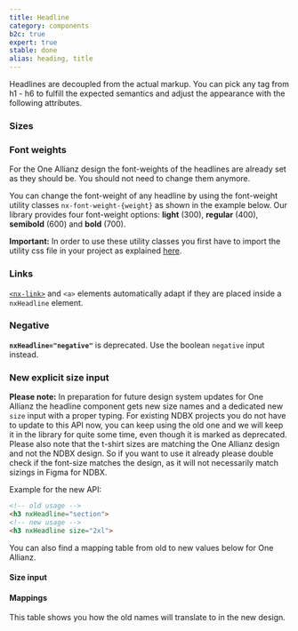 ```yaml
---
title: Headline
category: components
b2c: true
expert: true
stable: done
alias: heading, title
---
```


Headlines are decoupled from the actual markup. You can pick any tag from h1 - h6 to fulfill the expected semantics and adjust the appearance with the following attributes.

### Sizes
<!-- example(headline-sizes-deprecated) -->

### Font weights

<div class="docs-a1">
For the One Allianz design the font-weights of the headlines are already set as they should be. You should not need to change them anymore.
</div>

<div class="docs-hide-a1">

You can change the font-weight of any headline by using the font-weight utility classes `nx-font-weight-{weight}` as shown in the example below. Our library provides four font-weight options: **light** (300), **regular** (400), **semibold** (600) and **bold** (700).

**Important:** In order to use these utility classes you first have to import the utility css file in your project as explained [here](./documentation/typography/overview).

<!-- example(headline-font-weights) -->

</div>

### Links

[`<nx-link>`](./documentation/link/overview) and `<a>` elements automatically adapt if they are placed inside a `nxHeadline` element.

<!-- example(headline-links) -->

### Negative
<div class="docs-deprecation-warning">
  <strong><code>nxHeadline="negative"</code></strong> is deprecated. Use the boolean <code>negative</code> input instead.
</div>

<!-- example(headline-negative) -->

### New explicit size input
<div class="docs-deprecation-warning">
  <strong>Please note:</strong> In preparation for future design system updates for One Allianz the headline component gets new size names and a dedicated new <code>size</code> input with a proper typing.
  For existing NDBX projects you do not have to update to this API now, you can keep using the old one and we will keep it in the library for quite some time, even though it is marked as deprecated.
  Please also note that the t-shirt sizes are matching the One Allianz design and not the NDBX design. So if you want to use it already please double check if the font-size matches the design, as it will not necessarily match sizings in Figma for NDBX.

  Example for the new API:

  ```html
  <!-- old usage -->
  <h3 nxHeadline="section">
  <!-- new usage -->
  <h3 nxHeadline size="2xl">
  ```
  You can also find a mapping table from old to new values below for One Allianz.
</div>

#### Size input
<!-- example(headline-sizes-a1) -->

#### Mappings
This table shows you how the old names will translate to in the new design.

<!-- example(headline-sizes-mapping, { "hideHeader": true }) -->


